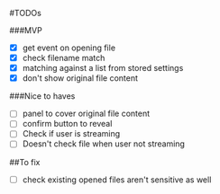 #TODOs

###MVP
- [x] get event on opening file
- [x] check filename match
- [x] matching against a list from stored settings
- [x] don't show original file content

###Nice to haves
- [ ] panel to cover original file content
- [ ] confirm button to reveal
- [ ] Check if user is streaming
- [ ] Doesn't check file when user not streaming

##To fix
- [ ] check existing opened files aren't sensitive as well
